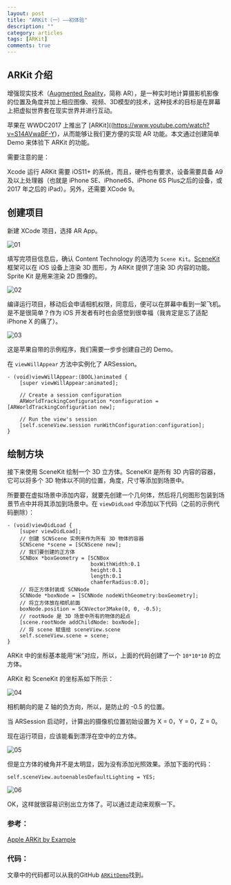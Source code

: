 ```yaml
---
layout: post
title: "ARKit（一）——初体验"
description: ""
category: articles
tags: [ARKit]
comments: true
---
```



## ARKit 介绍

增强现实技术（[Augmented Reality](https://en.wikipedia.org/wiki/Augmented_reality)，简称 AR），是一种实时地计算摄影机影像的位置及角度并加上相应图像、视频、3D模型的技术，这种技术的目标是在屏幕上把虚拟世界套在现实世界并进行互动。

苹果在 WWDC2017 上推出了 [ARKit]((https://www.youtube.com/watch?v=S14AVwaBF-Y)，从而能够让我们更方便的实现 AR 功能。本文通过创建简单 Demo 来体验下 ARKit 的功能。

需要注意的是：

Xcode 运行 ARKit 需要 iOS11+ 的系统，而且，硬件也有要求，设备需要具备 A9 及以上处理器（也就是 iPhone SE、iPhone6S、iPhone 6S Plus之后的设备，或 2017 年之后的 iPad）。另外，还需要 XCode 9。

## 创建项目

新建 XCode 项目，选择 AR App。

![01](https://tonyh2021.github.io/images/20171204-arkit-01/01.png)

填写完项目信息后，确认 Content Technology 的选项为 `Scene Kit`。[SceneKit](https://developer.apple.com/scenekit/) 框架可以在 iOS 设备上渲染 3D 图形，为 ARKit 提供了渲染 3D 内容的功能。Sprite Kit 是用来渲染 2D 图像的。

![02](https://tonyh2021.github.io/images/20171204-arkit-01/02.png)

编译运行项目，移动后会申请相机权限，同意后，便可以在屏幕中看到一架飞机。是不是很简单？作为 iOS 开发者有时也会感觉到很幸福（我肯定是忘了适配 iPhone X 的痛了）。

![03](https://tonyh2021.github.io/images/20171204-arkit-01/03.png)

这是苹果自带的示例程序，我们需要一步步创建自己的 Demo。

在 `viewWillAppear` 方法中实例化了 ARSession。

```objc
- (void)viewWillAppear:(BOOL)animated {
    [super viewWillAppear:animated];
    
    // Create a session configuration
    ARWorldTrackingConfiguration *configuration = [ARWorldTrackingConfiguration new];

    // Run the view's session
    [self.sceneView.session runWithConfiguration:configuration];
}
```

## 绘制方块

接下来使用 SceneKit 绘制一个 3D 立方体。SceneKit 是所有 3D 内容的容器，它可以将多个 3D 物体以不同的位置，角度，尺寸等添加到场景中。

所要要在虚拟场景中添加内容，就要先创建一个几何体，然后将几何图形包装到场景节点中并将其添加到场景中。在 `viewDidLoad` 中添加以下代码（之前的示例代码删除）：

```objc
- (void)viewDidLoad {
    [super viewDidLoad];
    // 创建 SCNScene 实例来作为所有 3D 物体的容器
    SCNScene *scene = [SCNScene new];
    // 我们要创建的正方体
    SCNBox *boxGeometry = [SCNBox
                           boxWithWidth:0.1
                           height:0.1
                           length:0.1
                           chamferRadius:0.0];
    // 将正方体封装成 SCNNode
    SCNNode *boxNode = [SCNNode nodeWithGeometry:boxGeometry];
    // 将立方体放在相机前面
    boxNode.position = SCNVector3Make(0, 0, -0.5);
    // rootNode 是 3D 场景中所有的物体的起点
    [scene.rootNode addChildNode: boxNode];
    // 将 scene 赋值给 sceneView.scene
    self.sceneView.scene = scene;
}
```

ARKit 中的坐标基本能用“米”对应，所以，上面的代码创建了一个 `10*10*10` 的立方体。

ARKit 和 SceneKit 的坐标系如下所示：

![04](https://tonyh2021.github.io/images/20171204-arkit-01/04.png)

相机朝向的是 Z 轴的负方向，所以，是防止的 -0.5 的位置。

当 ARSession 启动时，计算出的摄像机位置初始设置为 X = 0，Y = 0，Z = 0。

现在运行项目，应该能看到漂浮在空中的立方体。

![05](https://tonyh2021.github.io/images/20171204-arkit-01/05.png)

但是立方体的棱角并不是太明显，因为没有添加光照效果。添加下面的代码：

```objc
self.sceneView.autoenablesDefaultLighting = YES;
```

![06](https://tonyh2021.github.io/images/20171204-arkit-01/06.png)


OK，这样就很容易识别出立方体了。可以通过走动来观察一下。

### 参考：

[Apple ARKit by Example](https://blog.markdaws.net/arkit-by-example-part1-7830677ef84d)


### 代码：
文章中的代码都可以从我的GitHub [`ARKitDemo`](https://github.com/tonyh2021/ARKitDemo)找到。

